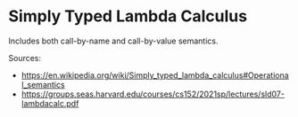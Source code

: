 # Simply Typed Lambda Calculus

Includes both call-by-name and call-by-value semantics.

Sources:
- https://en.wikipedia.org/wiki/Simply_typed_lambda_calculus#Operational_semantics
- https://groups.seas.harvard.edu/courses/cs152/2021sp/lectures/sld07-lambdacalc.pdf
